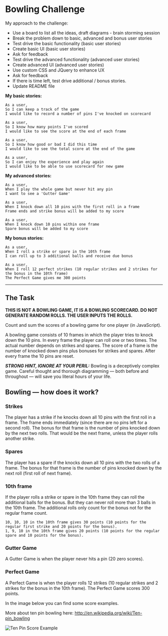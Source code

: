 Bowling Challenge
=================

My approach to the challenge:

* Use a board to list all the ideas, draft diagrams - brain storming session
* Break the problem down to basic, advanced and bonus user stories
* Test drive the basic functionality (basic user stories)
* Create basic UI (basic user stories)
* Ask for feedback
* Test drive the advanced functionality (advanced user stories)
* Create advanced UI (advanced user stories)
* Use custom CSS and JQuery to enhance UX
* Ask for feedback
* If there is time left, test drive additional / bonus stories.
* Update README file

**My basic stories:**

```
As a user,
So I can keep a track of the game
I would like to record a number of pins I've knocked on scorecard
```
```
As a user,
So I know how many points I've scored
I would like to see the score at the end of each frame
```
```
As a user,
So I know how good or bad I did this time
I would like to see the total score at the end of the game
```
```
As a user,
So I can enjoy the experience and play again
I would like to be able to use scorecard for new game
```

**My advanced stories:**

```
As a user,
When I play the whole game but never hit any pin
I want to see a 'Gutter Game'
```
```
As a user,
When I knock down all 10 pins with the first roll in a frame
Frame ends and strike bonus will be added to my score
```
```
As a user,
When I knock down 10 pins within one frame
Spare bonus will be added to my score
```

**My bonus stories:**

```
As a user,
When I roll a strike or spare in the 10th frame
I can roll up to 3 additional balls and receive due bonus
```
```
As a user,
When I roll 12 perfect strikes (10 regular strikes and 2 strikes for the bonus in the 10th frame)
The Perfect Game gives me 300 points
```

----
## The Task

**THIS IS NOT A BOWLING GAME, IT IS A BOWLING SCORECARD. DO NOT GENERATE RANDOM ROLLS. THE USER INPUTS THE ROLLS.**

Count and sum the scores of a bowling game for one player (in JavaScript).

A bowling game consists of 10 frames in which the player tries to knock down the 10 pins. In every frame the player can roll one or two times. The actual number depends on strikes and spares. The score of a frame is the number of knocked down pins plus bonuses for strikes and spares. After every frame the 10 pins are reset.

___STRONG HINT, IGNORE AT YOUR PERIL:___ Bowling is a deceptively complex game. Careful thought and thorough diagramming — both before and throughout — will save you literal hours of your life.

## Bowling — how does it work?

### Strikes

The player has a strike if he knocks down all 10 pins with the first roll in a frame. The frame ends immediately (since there are no pins left for a second roll). The bonus for that frame is the number of pins knocked down by the next two rolls. That would be the next frame, unless the player rolls another strike.

### Spares

The player has a spare if the knocks down all 10 pins with the two rolls of a frame. The bonus for that frame is the number of pins knocked down by the next roll (first roll of next frame).

### 10th frame

If the player rolls a strike or spare in the 10th frame they can roll the additional balls for the bonus. But they can never roll more than 3 balls in the 10th frame. The additional rolls only count for the bonus not for the regular frame count.

    10, 10, 10 in the 10th frame gives 30 points (10 points for the regular first strike and 20 points for the bonus).
    1, 9, 10 in the 10th frame gives 20 points (10 points for the regular spare and 10 points for the bonus).

### Gutter Game

A Gutter Game is when the player never hits a pin (20 zero scores).

### Perfect Game

A Perfect Game is when the player rolls 12 strikes (10 regular strikes and 2 strikes for the bonus in the 10th frame). The Perfect Game scores 300 points.

In the image below you can find some score examples.

More about ten pin bowling here: http://en.wikipedia.org/wiki/Ten-pin_bowling

![Ten Pin Score Example](images/example_ten_pin_scoring.png)
